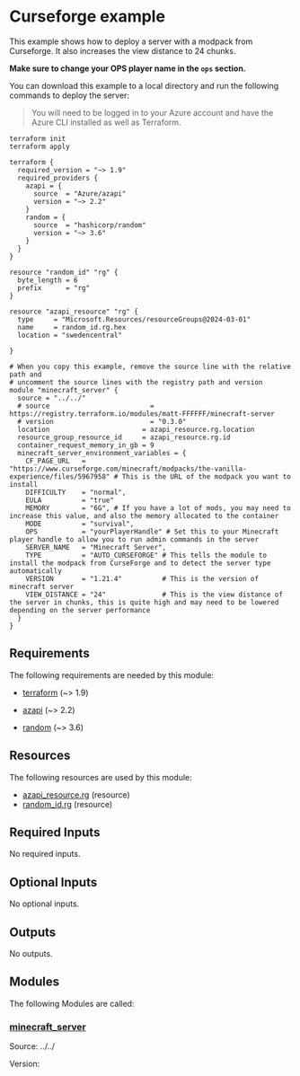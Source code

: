 <!-- BEGIN_TF_DOCS -->
# Curseforge example

This example shows how to deploy a server with a modpack from Curseforge.
It also increases the view distance to 24 chunks.

**Make sure to change your OPS player name in the `ops` section.**

You can download this example to a local directory and run the following commands to deploy the server:

> You will need to be logged in to your Azure account and have the Azure CLI installed as well as Terraform.

```shell
terraform init
terraform apply
```

```hcl
terraform {
  required_version = "~> 1.9"
  required_providers {
    azapi = {
      source  = "Azure/azapi"
      version = "~> 2.2"
    }
    random = {
      source  = "hashicorp/random"
      version = "~> 3.6"
    }
  }
}

resource "random_id" "rg" {
  byte_length = 6
  prefix      = "rg"
}

resource "azapi_resource" "rg" {
  type     = "Microsoft.Resources/resourceGroups@2024-03-01"
  name     = random_id.rg.hex
  location = "swedencentral"

}

# When you copy this example, remove the source line with the relative path and
# uncomment the source lines with the registry path and version
module "minecraft_server" {
  source = "../../"
  # source                         = https://registry.terraform.io/modules/matt-FFFFFF/minecraft-server
  # version                        = "0.3.0"
  location                       = azapi_resource.rg.location
  resource_group_resource_id     = azapi_resource.rg.id
  container_request_memory_in_gb = 9
  minecraft_server_environment_variables = {
    CF_PAGE_URL   = "https://www.curseforge.com/minecraft/modpacks/the-vanilla-experience/files/5967958" # This is the URL of the modpack you want to install
    DIFFICULTY    = "normal",
    EULA          = "true"
    MEMORY        = "6G", # If you have a lot of mods, you may need to increase this value, and also the memory allocated to the container
    MODE          = "survival",
    OPS           = "yourPlayerHandle" # Set this to your Minecraft player handle to allow you to run admin commands in the server
    SERVER_NAME   = "Minecraft Server",
    TYPE          = "AUTO_CURSEFORGE" # This tells the module to install the modpack from CurseForge and to detect the server type automatically
    VERSION       = "1.21.4"          # This is the version of minecraft server
    VIEW_DISTANCE = "24"              # This is the view distance of the server in chunks, this is quite high and may need to be lowered depending on the server performance
  }
}
```

<!-- markdownlint-disable MD033 -->
## Requirements

The following requirements are needed by this module:

- <a name="requirement_terraform"></a> [terraform](#requirement\_terraform) (~> 1.9)

- <a name="requirement_azapi"></a> [azapi](#requirement\_azapi) (~> 2.2)

- <a name="requirement_random"></a> [random](#requirement\_random) (~> 3.6)

## Resources

The following resources are used by this module:

- [azapi_resource.rg](https://registry.terraform.io/providers/Azure/azapi/latest/docs/resources/resource) (resource)
- [random_id.rg](https://registry.terraform.io/providers/hashicorp/random/latest/docs/resources/id) (resource)

<!-- markdownlint-disable MD013 -->
## Required Inputs

No required inputs.

## Optional Inputs

No optional inputs.

## Outputs

No outputs.

## Modules

The following Modules are called:

### <a name="module_minecraft_server"></a> [minecraft\_server](#module\_minecraft\_server)

Source: ../../

Version:

<!-- END_TF_DOCS -->